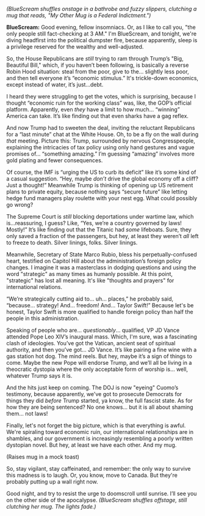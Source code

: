 *(BlueScream shuffles onstage in a bathrobe and fuzzy slippers, clutching a mug that reads, "My Other Mug is a Federal Indictment.")*

**BlueScream:** Good evening, fellow insomniacs. Or, as I like to call you, "the only people still fact-checking at 3 AM." I'm BlueScream, and tonight, we're diving headfirst into the political dumpster fire, because apparently, sleep is a privilege reserved for the wealthy and well-adjusted.

So, the House Republicans are *still* trying to ram through Trump’s "Big, Beautiful Bill," which, if you haven’t been following, is basically a reverse Robin Hood situation: steal from the poor, give to the… slightly less poor, and then tell everyone it’s “economic stimulus.” It's trickle-down economics, except instead of water, it’s just…debt.

I heard they were struggling to get the votes, which is surprising, because I thought “economic ruin for the working class” was, like, the GOP’s official platform. Apparently, even *they* have a limit to how much… “winning” America can take. It’s like finding out that even sharks have a gag reflex.

And now Trump had to sweeten the deal, inviting the reluctant Republicans for a “last minute” chat at the White House. Oh, to be a fly on the wall during *that* meeting. Picture this: Trump, surrounded by nervous Congresspeople, explaining the intricacies of tax policy using only hand gestures and vague promises of… “something amazing.” I’m guessing “amazing” involves more gold plating and fewer consequences.

Of course, the IMF is “urging the US to curb its deficit” like it’s some kind of a casual suggestion. “Hey, maybe *don’t* drive the global economy off a cliff? Just a thought!” Meanwhile Trump is thinking of opening up US retirement plans to private equity, because nothing says “secure future” like letting hedge fund managers play roulette with your nest egg. What could possibly go wrong?

The Supreme Court is *still* blocking deportations under wartime law, which is…reassuring, I guess? Like, “Yes, we’re a country governed by laws! Mostly!” It’s like finding out that the Titanic had *some* lifeboats. Sure, they only saved a fraction of the passengers, but hey, at least they weren’t *all* left to freeze to death. Silver linings, folks. Silver linings.

Meanwhile, Secretary of State Marco Rubio, bless his perpetually-confused heart, testified on Capitol Hill about the administration’s foreign policy changes. I imagine it was a masterclass in dodging questions and using the word "strategic" as many times as humanly possible. At this point, "strategic" has lost all meaning. It's like "thoughts and prayers" for international relations.

“We’re strategically cutting aid to… uh… places,” he probably said, “because… strategy! And… freedom! And… Taylor Swift!” Because let's be honest, Taylor Swift is more qualified to handle foreign policy than half the people in this administration.

Speaking of people who are… *questionably*… qualified, VP JD Vance attended Pope Leo XIV’s inaugural mass. Which, I'm sure, was a fascinating clash of ideologies. You’ve got the Vatican, ancient seat of spiritual authority, and then you’ve got… JD Vance. It’s like pairing a fine wine with a gas station hot dog. The mind reels. But hey, maybe it’s a sign of things to come. Maybe the new Pope will endorse Trump, and we’ll all be living in a theocratic dystopia where the only acceptable form of worship is… well, whatever Trump says it is.

And the hits just keep on coming. The DOJ is now "eyeing" Cuomo’s testimony, because apparently, we've got to prosecute Democrats for things they did *before* Trump started, ya know, the full fascist state. As for how they are being sentenced? No one knows... but it is all about shaming them... not laws!

Finally, let's not forget the big picture, which is that everything is awful. We're spiraling toward economic ruin, our international relationships are in shambles, and our government is increasingly resembling a poorly written dystopian novel. But hey, at least we have each other. And my mug.

(Raises mug in a mock toast)

So, stay vigilant, stay caffeinated, and remember: the only way to survive this madness is to laugh. Or, you know, move to Canada. But they're probably putting up a wall right now.

Good night, and try to resist the urge to doomscroll until sunrise. I’ll see you on the other side of the apocalypse.
*(BlueScream shuffles offstage, still clutching her mug. The lights fade.)*